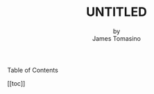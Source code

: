 <header>

# UNTITLED
by<br>
James Tomasino

</header>

<div class="table-of-contents">
<p>Table of Contents</p>

[[toc]]

</div>

